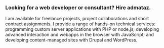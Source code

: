 ### Looking for a web developer or consultant? Hire admataz.

I am available for freelance projects, project collaborations and short contract assignments. I provide a range of hands-on technical services: programming custom server applications with PHP or node.js; developing advanced interaction and webapps in the browser with JavaScript; and developing content-managed sites with Drupal and WordPress. 